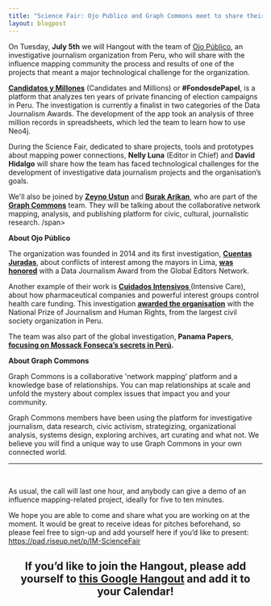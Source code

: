 ```yaml
---
title: "Science Fair: Ojo Publico and Graph Commons meet to share their experience on mapping power networks"
layout: blogpost
---
```


<span style="font-weight: 400;">On Tuesday, <strong>July 5th</strong> we will Hangout with the team of <a href="http://ojo-publico.com/">Ojo Público</a>, an investigative journalism organization from Peru, who will share with the influence mapping community the process and results of one of the projects that meant a major technological challenge for the organization.</span>

<strong><a href="http://fondosdepapel.ojo-publico.com/">Candidatos y Millones</a></strong><span style="font-weight: 400;"> (Candidates and Millions) or <strong>#FondosdePapel</strong>, is a platform that analyzes ten years of private financing of election campaigns in Peru. The investigation is currently a finalist in two categories of the Data Journalism Awards. The development of the app took an analysis of three million records in spreadsheets, which led the team to learn how to use Neo4j.</span>

<span style="font-weight: 400;">During the Science Fair, dedicated to share projects, tools and prototypes about mapping power connections, <strong>Nelly Luna</strong> (Editor in Chief) and <strong>David Hidalgo</strong> will share how the team has faced technological challenges for the development of investigative data journalism projects and the organisation’s goals.</span> 

<span style="font-weight: 400;">We'll also be joined by <strong><a href="http://zeynoustun.com/">Zeyno Ustun</a></strong> and <strong><a href="http://burak-arikan.com/">Burak Arikan</a></strong>, who are part of the </span><strong><a href="https://graphcommons.com">Graph Commons</a></strong><span style="font-weight: 400;"> team. They will be talking about the collaborative network mapping, analysis, and publishing platform for civic, cultural, journalistic research. /span> 

<b>About Ojo Público</b>

<span style="font-weight: 400;">The organization was founded in 2014 and its first investigation, </span><strong><a href="http://cuentasjuradas.ojo-publico.com/">Cuentas Juradas</a></strong><span style="font-weight: 400;">, about conflicts of interest among the mayors in Lima, </span><strong><a href="http://ojo-publico.com/70/Ojopublico-gana-los-Data-Journalism-Awards-2015">was honored</a></strong><span style="font-weight: 400;"> with a Data Journalism Award from the Global Editors Network.</span>

<span style="font-weight: 400;">Another example of their work is </span><strong><a href="http://cuidadosintensivos.ojo-publico.com/">Cuidados Intensivos </a></strong><span style="font-weight: 400;">(Intensive Care), about how pharmaceutical companies and powerful interest groups control health care funding. This investigation </span><strong><a href="http://ojo-publico.com/134/ojopublico-recibe-premio-periodismo-y-derechos-humanos-2015">awarded the organisation</a></strong><span style="font-weight: 400;"> with the National Prize of Journalism and Human Rights, from the largest civil society organization in Peru.</span>

<span style="font-weight: 400;">The team was also part of the global investigation,</span><b> Panama Papers</b><span style="font-weight: 400;">, </span><strong><a href="http://panamapapers.ojo-publico.com/">focusing on Mossack Fonseca’s secrets in Perú</a>.</strong>

<b>About Graph Commons</b>

<span style="font-weight: 400;">Graph Commons is a collaborative 'network mapping' platform and a knowledge base of relationships. You can map relationships at scale and unfold the mystery about complex issues that impact you and your community.</span>

<span style="font-weight: 400;">Graph Commons members have been using the platform for investigative journalism, data research, civic activism, strategizing, organizational analysis, systems design, exploring archives, art curating and what not. We believe you will find a unique way to use Graph Commons in your own connected world.</span>


<hr />

&nbsp;

As usual, the call will last one hour, and anybody can give a demo of an influence mapping-related project, ideally for five to ten minutes.

We hope you are able to come and share what you are working on at the moment. It would be great to receive ideas for pitches beforehand, so please feel free to sign-up and add yourself here if you’d like to present: <a href="https://pad.riseup.net/p/IM-ScienceFair">https://pad.riseup.net/p/IM-ScienceFair</a>
<h2 style="text-align: center;">If you’d like to join the Hangout, please add yourself to <a href="https://plus.google.com/b/104028483601821555887/events/c2sehtdfh07i0ppnrm7apu8orcc">this Google Hangout</a> and add it to your Calendar!</h2>

